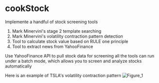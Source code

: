 # cookStock

Implemente a handful of stock screening tools
1. Mark Minervini's stage 2 template searching
2. Mark Minervini's volatility contraction pattern detection
3. Tool to calculate stock value based on RULE one principle
4. Tool to extract news from YahooFinance

Use YahooFinance API to pull stock data for screening
all the tools can run under a batch mode, which allows you to screen and analyze stocks automatically

Here is an example of TSLA's volatility contraction pattern
![Figure_1](https://user-images.githubusercontent.com/25359807/114505746-b0be2700-9be5-11eb-9347-dbcc2351158f.png)
